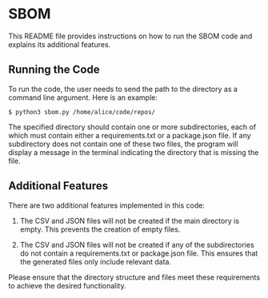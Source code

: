 # SBOM

This README file provides instructions on how to run the SBOM code and explains its additional features.

## Running the Code

To run the code, the user needs to send the path to the directory as a command line argument. Here is an example:

```
$ python3 sbom.py /home/alice/code/repos/
```

The specified directory should contain one or more subdirectories, each of which must contain either a requirements.txt or a package.json file. If any subdirectory does not contain one of these two files, the program will display a message in the terminal indicating the directory that is missing the file.

## Additional Features

There are two additional features implemented in this code:

1. The CSV and JSON files will not be created if the main directory is empty. This prevents the creation of empty files.

2. The CSV and JSON files will not be created if any of the subdirectories do not contain a requirements.txt or package.json file. This ensures that the generated files only include relevant data.

Please ensure that the directory structure and files meet these requirements to achieve the desired functionality.
